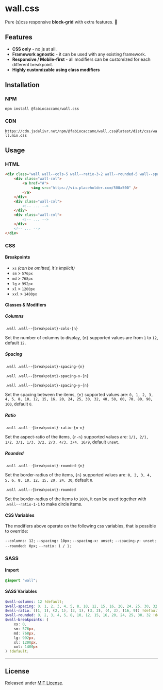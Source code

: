 # wall.css
Pure (s)css responsive **block-grid** with extra features. 🧱

## Features

- **CSS only** - no js at all.
- **Framework agnostic** - it can be used with any existing framework.
- **Responsive / Mobile-first** - all modifiers can be customized for each different breakpoint.
- **Highly customizable using class modifiers**

## Installation

### NPM
`npm install @fabiocaccamo/wall.css`

### CDN
`https://cdn.jsdelivr.net/npm/@fabiocaccamo/wall.css@latest/dist/css/wall.min.css`

## Usage

### HTML
```html
<div class="wall wall--cols-5 wall--ratio-3-2 wall--rounded-5 wall--spacing-5">
    <div class="wall-col">
        <a href="#">
            <img src="https://via.placeholder.com/500x500" />
        </a>
    </div>
    <div class="wall-col">
        <!-- ... -->
    </div>
    <div class="wall-col">
        <!-- ... -->
    </div>
    <!-- ... -->
</div>
```

### CSS

#### Breakpoints

- `xs` *(can be omitted, it's implicit)*
- `sm` > `576px`
- `md` > `768px`
- `lg` > `992px`
- `xl` > `1200px`
- `xxl` > `1400px`

#### Classes & Modifiers

##### Columns

`.wall` `.wall--{breakpoint}-cols-{n}`

Set the number of columns to display, `{n}` supported values are from `1` to `12`, default `12`.

##### Spacing

`.wall` `.wall--{breakpoint}-spacing-{n}`

`.wall` `.wall--{breakpoint}-spacing-x-{n}`

`.wall` `.wall--{breakpoint}-spacing-y-{n}`

Set the spacing between the items, `{n}` supported values are: `0, 1, 2, 3, 4, 5, 8, 10, 12, 15, 16, 20, 24, 25, 30, 32, 40, 50, 60, 70, 80, 90, 100`, default `0`.

##### Ratio

`.wall` `.wall--{breakpoint}-ratio-{n-n}`

Set the aspect-ratio of the items, `{n-n}` supported values are: `1/1, 2/1, 1/2, 3/1, 1/3, 3/2, 2/3, 4/3, 3/4, 16/9`, default `unset`.

##### Rounded

`.wall` `.wall--{breakpoint}-rounded-{n}`

Set the border-radius of the items, `{n}` supported values are: `0, 2, 3, 4, 5, 6, 8, 10, 12, 15, 20, 24, 30`, default `0`.

`.wall` `.wall--{breakpoint}-rounded`

Set the border-radius of the items to `100%`, it can be used together with `.wall--ratio-1-1` to make circle items.

#### CSS Variables

The modifiers above operate on the following css variables, that is possible to override:

`--columns: 12;`
`--spacing: 10px;`
`--spacing-x: unset;`
`--spacing-y: unset;`
`--rounded: 0px;`
`--ratio: 1 / 1;`

### SASS

#### Import
```scss
@import "wall";
```

#### SASS Variables
```scss
$wall-columns: 12 !default;
$wall-spacing: 0, 1, 2, 3, 4, 5, 8, 10, 12, 15, 16, 20, 24, 25, 30, 32 !default;
$wall-ratio: ((1, 1), (2, 1), (3, 1), (3, 2), (4, 3), (16, 9)) !default;
$wall-rounded: 0, 2, 3, 4, 5, 8, 10, 12, 15, 16, 20, 24, 25, 30, 32 !default;
$wall-breakpoints: (
    xs: 0,
    sm: 576px,
    md: 768px,
    lg: 992px,
    xl: 1200px,
    xxl: 1400px
) !default;
```

---

## License
Released under [MIT License](LICENSE).
